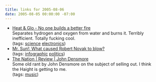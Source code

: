 ```yaml
---
title: links for 2005-08-06
date: 2005-08-05 00:00:00 -07:00
---
```


<ul class="delicious">
	<li>
		<div class="delicious-link"><a href="http://www.heatnglo.com/products/fireplaces/aqueon/aqueonhome.asp">Heat & Glo - No one builds a better fire</a></div>
		<div class="delicious-extended">Separates hydrogen and oxygen from water and burns it. Terribly inefficient. Totally fucking cool.</div>
		<div class="delicious-tags">(tags: <a href="http://del.icio.us/torrez/science">science</a> <a href="http://del.icio.us/torrez/electronics">electronics</a>)</div>
	</li>
	<li>
		<div class="delicious-link"><a href="http://mrsun.us/2005/08/what-caused-robert-novak-to-blow.html">Mr. Sun!: What caused Robert Novak to blow?</a></div>
		<div class="delicious-tags">(tags: <a href="http://del.icio.us/torrez/infographic">infographic</a> <a href="http://del.icio.us/torrez/politics">politics</a>)</div>
	</li>
	<li>
		<div class="delicious-link"><a href="http://www.thenation.com/doc.mhtml?i=20020708&s=densmore">The Nation | Review | John Densmore</a></div>
		<div class="delicious-extended">Some old rant by John Densmore on the subject of selling out. I think the Haight is getting to me.</div>
		<div class="delicious-tags">(tags: <a href="http://del.icio.us/torrez/music">music</a>)</div>
	</li>
</ul>
